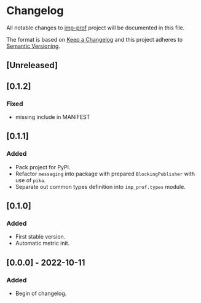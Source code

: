 # Changelog

All notable changes to [imp-prof](https://gitlab.kajot.cz/online-casino/backend/imp-prof) project will be documented in
this file.

The format is based on [Keep a Changelog](http://keepachangelog.com/en/1.0.0/)
and this project adheres to [Semantic Versioning](http://semver.org/spec/v2.0.0.html).

## [Unreleased]

## [0.1.2]

### Fixed

- missing include in MANIFEST

## [0.1.1]

### Added

- Pack project for PyPI.
- Refactor `messaging` into package with prepared `BlockingPublisher` with use of `pika`.
- Separate out common types definition into `imp_prof.types` module.

## [0.1.0]

### Added

- First stable version.
- Automatic metric init.

## [0.0.0] - 2022-10-11

### Added

- Begin of changelog.
